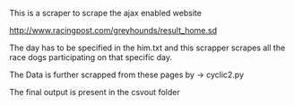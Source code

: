 This is a scraper to scrape the ajax enabled website 

http://www.racingpost.com/greyhounds/result_home.sd

The day has to be specified in the him.txt and this scrapper scrapes all the race dogs participating on that specific day.

The Data is further scrapped from these pages by -> cyclic2.py

The final output is present in the csvout folder
